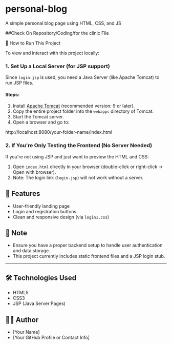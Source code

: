 # personal-blog
A simple personal blog page using HTML, CSS, and JS

##Check On Repository/Coding/for the clinic File

🚀 How to Run This Project

To view and interact with this project locally:

### 1. **Set Up a Local Server (for JSP support)**

Since `login.jsp` is used, you need a Java Server (like Apache Tomcat) to run JSP files.

#### Steps:
1. Install [Apache Tomcat](https://tomcat.apache.org/) (recommended version: 9 or later).
2. Copy the entire project folder into the `webapps` directory of Tomcat.
3. Start the Tomcat server.
4. Open a browser and go to:

http://localhost:8080/your-folder-name/index.html


### 2. **If You're Only Testing the Frontend (No Server Needed)**

If you're not using JSP and just want to preview the HTML and CSS:

1. Open `index.html` directly in your browser (double-click or right-click → Open with browser).
2. Note: The login link (`login.jsp`) will not work without a server.

## 🧩 Features

- User-friendly landing page
- Login and registration buttons
- Clean and responsive design (via `login1.css`)

## 📌 Note

- Ensure you have a proper backend setup to handle user authentication and data storage.
- This project currently includes static frontend files and a JSP login stub.

---

## 🛠️ Technologies Used

- HTML5
- CSS3
- JSP (Java Server Pages)

## 👨‍💻 Author

- [Your Name]
- [Your GitHub Profile or Contact Info]


